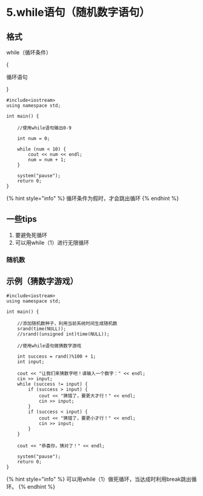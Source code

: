 # 5.while语句（随机数字语句）

## 格式

while（循环条件）

{

循环语句

}

```
#include<iostream>
using namespace std;

int main() {

	//使用while语句输出0-9

	int num = 0;

	while (num < 10) {
		cout << num << endl;
		num = num + 1;
	}

	system("pause");
	return 0;
}
```

{% hint style="info" %}
循环条件为假时，才会跳出循环
{% endhint %}

## 一些tips

1. 要避免死循环
2. 可以用while（1）进行无限循环

### 随机数



## 示例（猜数字游戏）

```
#include<iostream>
using namespace std;

int main() {

	//添加随机数种子，利用当前系统时间生成随机数
	srand(time(NULL));
	//srand((unsigned int)time(NULL));
	
	//使用while语句做猜数字游戏

	int success = rand()%100 + 1;
	int input;

	cout << "让我们来猜数字吧！请输入一个数字：" << endl;
	cin >> input;
	while (success != input) {
		if (success > input) {
			cout << "猜错了，要更大才行！" << endl;
			cin >> input;
		}
		if (success < input) {
			cout << "猜错了，要更小才行！" << endl;
			cin >> input;
		}
	}

	cout << "恭喜你，猜对了！" << endl;

	system("pause");
	return 0;
}
```

{% hint style="info" %}
可以用while（1）做死循环，当达成时利用break跳出循环。
{% endhint %}
